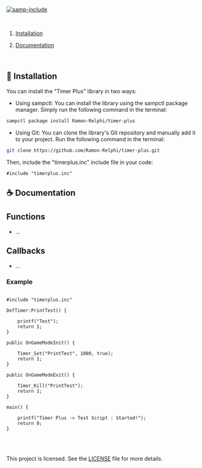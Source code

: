 [![samp-include](https://img.shields.io/badge/sa--mp-library-2f2f2f.svg?style=for-the-badge)](https://github.com/Ramon-Relphi/timer-plus)

<br>

1. [Installation](#-Installation)

2. [Documentation](#-Documentation)

<br>

## 🚀 Installation

You can install the "Timer Plus" library in two ways:

- Using sampctl: You can install the library using the sampctl package manager. Simply run the following command in the terminal:
```bash
sampctl package install Ramon-Relphi/timer-plus
```

- Using Git: You can clone the library's Git repository and manually add it to your project. Run the following command in the terminal:
```bash
git clone https://github.com/Ramon-Relphi/timer-plus.git
```

Then, include the "timerplus.inc" include file in your code:

```pawn
#include "timerplus.inc"
```

## ☕ Documentation

## **Functions**

- ...

## **Callbacks**

- ...

### **Example**


```pawn

#include "timerplus.inc"

DefTimer:PrintTest() {

    printf("Test");
    return 1;
}

public OnGameModeInit() {

    Timer_Set("PrintTest", 1000, true);
    return 1;
}

public OnGameModeExit() {

    Timer_Kill("PrintTest");
    return 1;
}

main() {

    printf("Timer Plus -> Test Script : Started!");
    return 0;
}

```

<br><br>

This project is licensed. See the [LICENSE](LICENSE.md) file for more details.

